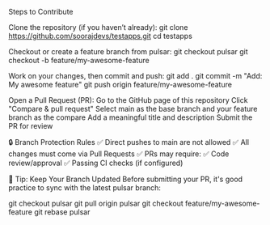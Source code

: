 Steps to Contribute

Clone the repository (if you haven’t already):
git clone https://github.com/soorajdevs/testapps.git
cd testapps

Checkout or create a feature branch from pulsar:
git checkout pulsar
git checkout -b feature/my-awesome-feature

Work on your changes, then commit and push:
git add .
git commit -m "Add: My awesome feature"
git push origin feature/my-awesome-feature

Open a Pull Request (PR):
Go to the GitHub page of this repository
Click "Compare & pull request"
Select main as the base branch and your feature branch as the compare
Add a meaningful title and description
Submit the PR for review

🔒 Branch Protection Rules
✅ Direct pushes to main are not allowed
✅ All changes must come via Pull Requests
✅ PRs may require:
✅ Code review/approval
✅ Passing CI checks (if configured)

🧼 Tip: Keep Your Branch Updated
Before submitting your PR, it's good practice to sync with the latest pulsar branch:

git checkout pulsar
git pull origin pulsar
git checkout feature/my-awesome-feature
git rebase pulsar

